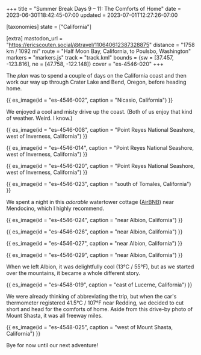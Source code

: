 +++
title = "Summer Break Days 9 – 11: The Comforts of Home"
date = 2023-06-30T18:42:45-07:00
updated = 2023-07-01T12:27:26-07:00

[taxonomies]
state = ["California"]

[extra]
mastodon_url = "https://ericscouten.social/@travel/110640612387328875"
distance = "1758 km / 1092 mi"
route = "Half Moon Bay, California, to Poulsbo, Washington"
markers = "markers.js"
track = "track.kml"
bounds = {sw = [37.457, -123.816], ne = [47.758, -122.148]}
cover = "es-4546-020"
+++

The _plan_ was to spend a couple of days on the California coast and then work our way up through Crater Lake and Bend, Oregon, before heading home.

<!-- more -->

{{ es_image(id = "es-4546-002", caption = "Nicasio, California") }}

We enjoyed a cool and misty drive up the coast. (Both of us enjoy that kind of weather. Weird. I know.)

{{ es_image(id = "es-4546-008", caption = "Point Reyes National Seashore, west of Inverness, California") }}

{{ es_image(id = "es-4546-014", caption = "Point Reyes National Seashore, west of Inverness, California") }}

{{ es_image(id = "es-4546-020", caption = "Point Reyes National Seashore, west of Inverness, California") }}

{{ es_image(id = "es-4546-023", caption = "south of Tomales, California") }}

We spent a night in this _adorable_ watertower cottage ([AirBNB](https://www.airbnb.com/rooms/837673892737391150)) near Mendocino, which I highly recommend.

{{ es_image(id = "es-4546-024", caption = "near Albion, California") }}

{{ es_image(id = "es-4546-026", caption = "near Albion, California") }}

{{ es_image(id = "es-4546-027", caption = "near Albion, California") }}

{{ es_image(id = "es-4546-029", caption = "near Albion, California") }}

When we left Albion, it was delightfully cool (13°C / 55°F), but as we started over the mountains, it became a whole different story.

{{ es_image(id = "es-4548-019", caption = "east of Lucerne, California") }}

We were already thinking of abbreviating the trip, but when the car's thermometer registered 41.5°C / 107°F near Redding, we decided to cut short and head for the comforts of home. Aside from this drive-by photo of Mount Shasta, it was all freeway miles.

{{ es_image(id = "es-4548-025", caption = "west of Mount Shasta, California") }}

Bye for now until our next adventure!
